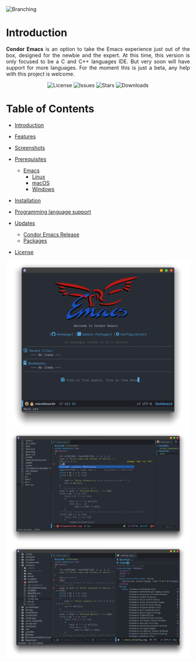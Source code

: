 <img src="https://i.ibb.co/L110Zfg/Condor-Emacs.png" alt="Branching">


# Introduction

<p align="justify">
  <b>Condor Emacs</b> is an option to take the Emacs experience just out of the box, designed for the newbie and the expert.
 At this time, this version is only focused to be a C and C++ languages IDE. But very soon will have support for more languages.
  For the moment this is just a beta, any help with this project is welcome.
</p>

<p align="center">
  <img src="https://img.shields.io/github/license/apemangr/Condor-Emacs" alt="License" title="" />
  <img src="https://img.shields.io/github/issues/apemangr/Condor-Emacs" alt="Issues" title="" />  
  <img src="https://img.shields.io/github/stars/apemangr/Condor-Emacs" alt="Stars" title="" /> 
  <img src="https://img.shields.io/github/downloads/apemangr/Condor-Emacs/v1.0-beta/total" alt="Downloads" title="" />
</p>

# Table of Contents

- [Introduction](#introduction)

- [Features](#features)

- [Screenshots](#screenshots)

- [Prerequisites](#prerequisites)
    - [Emacs](#emacs)
        - [Linux](#linux)
        - [macOS](#macos)
        - [Windows](#windows)
- [Installation](#installation)
- [Programming language support](#programming-language-support)
- [Updates](#updates)
    - [Condor Emacs Release](#condor-emacs-release)
    - [Packages](#packages)
- [License](#license)


<p align="center">
  
  <img src="https://github.com/apemangr/Condor-Emacs/blob/master/images/CondorEmacsDash.png" alt="Condor Emacs" title="" />
  
  <img src="https://github.com/apemangr/Condor-Emacs/blob/master/images/CondorEmacsCode.png" alt="Coding" title="" />
  
  <img src="https://github.com/apemangr/Condor-Emacs/blob/master/images/CondorEmacsConfig.png" alt="Config" title="" />  
  
</p>
